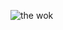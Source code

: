 ![the wok](https://user-images.githubusercontent.com/84218220/146643814-bfb4b11d-17cd-4d05-a25b-6a2c26594774.jpg)
